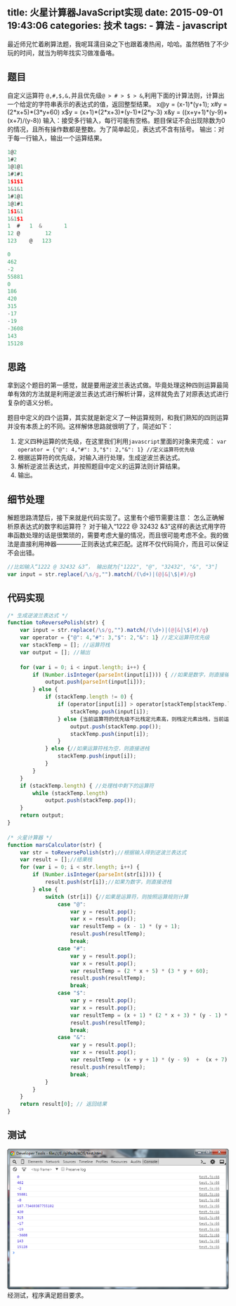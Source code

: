 title: 火星计算器JavaScript实现
date: 2015-09-01 19:43:06
categories: 技术
tags:
	- 算法 
	- javascript
---
最近师兄忙着刷算法题，我呢耳濡目染之下也跟着凑热闹，哈哈。虽然牺牲了不少玩的时间，就当为明年找实习做准备咯。

##  题目 
自定义运算符 `@,#,$,&,`并且优先级`@ > # > $ > &`,利用下面的计算法则，计算出一个给定的字符串表示的表达式的值，返回整型结果。
x@y = (x-1)\*(y+1);
x#y = (2\*x+5)\*(3\*y+60)
x$y = (x+1)\*(2\*x+3)\*(y-1)\*(2\*y-3)
x&y = ((x+y+1)\*(y-9)+(x+7)/(y-8))
输入：接受多行输入，每行可能有空格。题目保证不会出现除数为0的情况，且所有操作数都是整数。为了简单起见，表达式不含有括号。
输出：对于每一行输入，输出一个运算结果。
```javascript 输入样例：
1@2
1#2
1@1@1
1#1#1
1$1$1
1&1&1
1#1@1
1@1#1
1$1&1
1&1$1
1  #   1  &       1
12 @        12
123    @   123
```

```javascript 输出样例:
0
462 
-2
55881
0
186
420
315
-17
-19
-3608
143
15128
```
<!-- more -->
##  思路
拿到这个题目的第一感觉，就是要用逆波兰表达式做。毕竟处理这种四则运算最简单有效的方法就是利用逆波兰表达式进行解析计算，这样就免去了对原表达式进行复杂的语义分析。

题目中定义的四个运算，其实就是新定义了一种运算规则，和我们熟知的四则运算并没有本质上的不同。这样解体思路就很明了了，简述如下：
1. 定义四种运算的优先级，在这里我们利用`javascript`里面的对象来完成：
	`var operator = {"@": 4,"#": 3,"$": 2,"&": 1} //定义运算符优先级`
2. 根据运算符的优先级，对输入进行处理，生成逆波兰表达式。
3. 解析逆波兰表达式，并按照题目中定义的运算法则计算结果。
4. 输出。

## 细节处理
解题思路清楚后，接下来就是代码实现了。这里有个细节需要注意：
怎么正确解析原表达式的数字和运算符？
对于输入“1222 @ 32432 &3”这样的表达式用字符串函数处理的话是很繁琐的，需要考虑大量的情况，而且很可能考虑不全。我的做法是直接利用神器————正则表达式来匹配。这样不仅代码简介，而且可以保证不会出错。
```javascript
//比如输入“1222 @ 32432 &3”， 输出就为["1222", "@", "32432", "&", "3"]
var input = str.replace(/\s/g,"").match(/(\d+)|(@|&|\$|#)/g) 
```

## 代码实现


```javascript
/* 生成逆波兰表达式 */
function toReversePolish(str) {
	var input = str.replace(/\s/g,"").match(/(\d+)|(@|&|\$|#)/g)
	var operator = {"@": 4,"#": 3,"$": 2,"&": 1} //定义运算符优先级
	var stackTemp = []; //运算符栈
	var output = []; //输出

	for (var i = 0; i < input.length; i++) {
		if (Number.isInteger(parseInt(input[i]))) { //如果是数字，则直接输出
			output.push(parseInt(input[i]));
		} else {
			if (stackTemp.length != 0) {
				if (operator[input[i]] > operator[stackTemp[stackTemp.length - 1]]) {//当前运算符的优先级比栈定元素高，则当前运算符进栈
					stackTemp.push(input[i]);
				} else {当前运算符的优先级不比栈定元素高，则栈定元素出栈，当前运算符进栈
					output.push(stackTemp.pop());
					stackTemp.push(input[i]);
				}
			} else {//如果运算符栈为空，则直接进栈
				stackTemp.push(input[i]);
			}
		}
	}
	if (stackTemp.length) { //处理栈中剩下的运算符
		while (stackTemp.length)
			output.push(stackTemp.pop());
	}
	return output;
}

/* 火星计算器 */
function marsCalculator(str) {
	var str = toReversePolish(str);//根据输入得到逆波兰表达式
	var result = [];//结果栈
	for (var i = 0; i < str.length; i++) {
		if (Number.isInteger(parseInt(str[i]))) {
			result.push(str[i]);//如果为数字，则直接进栈
		} else {
			switch (str[i]) {//如果是运算符，则按照运算规则计算
				case "@":
					var y = result.pop();
					var x = result.pop();
					var resultTemp = (x - 1) * (y + 1);
					result.push(resultTemp);
					break;
				case "#":
					var y = result.pop();
					var x = result.pop();
					var resultTemp = (2 * x + 5) * (3 * y + 60);
					result.push(resultTemp);
					break;
				case "$":
					var y = result.pop();
					var x = result.pop();
					var resultTemp = (x + 1) * (2 * x + 3) * (y - 1) * (2 * y - 3);
					result.push(resultTemp);
					break;
				case "&":
					var y = result.pop();
					var x = result.pop();
					var resultTemp = (x + y + 1) * (y - 9)  +  (x + 7) / (y - 8);
					result.push(resultTemp);
					break;
			}
		}
	}
	return result[0]; // 返回结果
}

```
##  测试
![测试结果](/images/blog/20150901/testResult.png)
经测试，程序满足题目要求。
